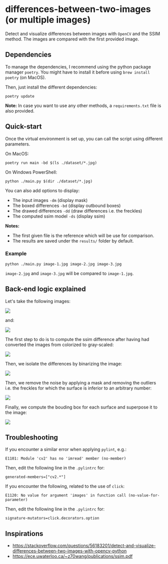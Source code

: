 # differences-between-two-images (or multiple images)
Detect and visualize differences between images with `OpenCV` and the SSIM method. The images are compared with the first provided image.

## Dependencies

To manage the dependencies, I recommend using the python package manager `poetry`. You might have to install it before using `brew install poetry` (on MacOS).

Then, just install the different dependencies:

    poetry update

**Note:** In case you want to use any other methods, a `requirements.txt` file is also provided.

## Quick-start

Once the virtual environment is set up, you can call the script using different parameters.

On MacOS:

    poetry run main -bd $(ls ./dataset/*.jpg)

On Windows PowerShell:

    python ./main.py $(dir ./dataset/*.jpg)

You can also add options to display:
- The input images `-dm` (display mask)
- The boxed differences `-bd` (display outbound boxes)
- The drawed differences `-dd` (draw differences i.e. the freckles)
- The computed ssim model `-ds` (display ssim)

**Notes:**
* The first given file is the reference which will be use for comparison.
* The results are saved under the `results/` folder by default.

### Example

    python ./main.py image-1.jpg image-2.jpg image-3.jpg

`image-2.jpg` and `image-3.jpg` will be compared to `image-1.jpg`.

## Back-end logic explained

Let's take the following images:

![](sprites/image-1.jpg)

and:

![](sprites/image-2.jpg)

The first step to do is to compute the ssim difference after having had converted the images from colorized to gray-scaled:

![](sprites/ssim.jpg)

Then, we isolate the differences by binarizing the image:

![](sprites/differences.jpg)

Then, we remove the noise by applying a mask and removing the outliers i.e. the freckles for which the surface is inferior to an arbitrary number:

![](sprites/mask.jpg)

Finally, we compute the bouding box for each surface and superpose it to the image:

![](sprites/boxed.jpg)

## Troubleshooting

If you encounter a similar error when applying `pylint`, e.g.:

    E1101: Module 'cv2' has no 'imread' member (no-member)

Then, edit the following line in the `.pylintrc` for:

    generated-members=["cv2.*"]

If you encounter the following, related to the use of `click`:

    E1120: No value for argument 'images' in function call (no-value-for-parameter)

Then, edit the following line in the `.pylintrc` for:

    signature-mutators=click.decorators.option

## Inspirations
- https://stackoverflow.com/questions/56183201/detect-and-visualize-differences-between-two-images-with-opencv-python
- https://ece.uwaterloo.ca/~z70wang/publications/ssim.pdf
